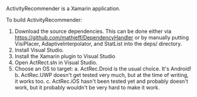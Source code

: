 ActivityRecommender is a Xamarin application.

To build ActivityRecommender:

1. Download the source dependencies. This can be done either via https://github.com/mathjeff/DependencyHandler or by manually putting VisiPlacer, AdaptiveInterpolator, and StatList into the deps/ directory.
2. Install Visual Studio.
3. Install the Xamarin plugin to Visual Studio
4. Open ActRect.sln in Visual Studio.
5. Choose an OS to target:
  a. ActRec.Droid is the usual choice. It's Android!
  b. ActRec.UWP doesn't get tested very much, but at the time of writing, it works too.
  c. ActRec.iOS hasn't been tested yet and probably doesn't work, but it probably wouldn't be very hard to make it work.
